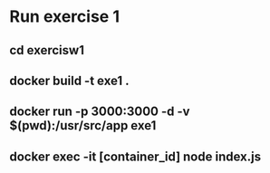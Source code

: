 # Run exercise 1
## cd exercisw1
## docker build -t exe1 .
## docker run -p 3000:3000 -d -v $(pwd):/usr/src/app exe1
## docker exec -it [container_id] node index.js